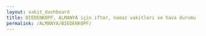 ```yaml
---
layout: vakit_dashboard
title: BIEDENKOPF, ALMANYA için iftar, namaz vakitleri ve hava durumu - ilçe/eyalet seç
permalink: /ALMANYA/BIEDENKOPF/
---
```


<script type="text/javascript">
  var GLOBAL_COUNTRY = 'ALMANYA';
  var GLOBAL_CITY = 'BIEDENKOPF';
  var GLOBAL_STATE = '';
  var lat = 72;
  var lon = 21;
</script>
